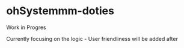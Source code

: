 # ohSystemmm-doties
Work in Progres

Currently focusing on the logic - User friendliness will be added after
